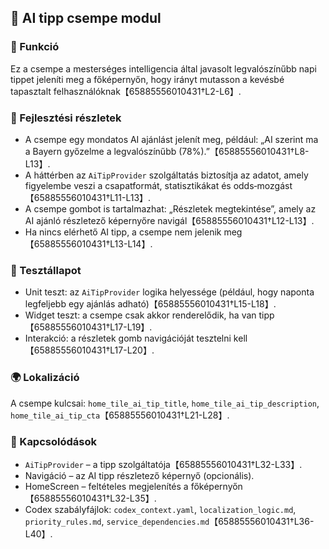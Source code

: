 ## 🤖 AI tipp csempe modul

### 🎯 Funkció

Ez a csempe a mesterséges intelligencia által javasolt legvalószínűbb napi tippet jeleníti meg a főképernyőn, hogy irányt mutasson a kevésbé tapasztalt felhasználóknak【65885556010431†L2-L6】.

### 🧠 Fejlesztési részletek

- A csempe egy mondatos AI ajánlást jelenít meg, például: „AI szerint ma a Bayern győzelme a legvalószínűbb (78%).”【65885556010431†L8-L13】.
- A háttérben az `AiTipProvider` szolgáltatás biztosítja az adatot, amely figyelembe veszi a csapatformát, statisztikákat és odds‑mozgást【65885556010431†L11-L13】.
- A csempe gombot is tartalmazhat: „Részletek megtekintése”, amely az AI ajánló részletező képernyőre navigál【65885556010431†L12-L13】.
- Ha nincs elérhető AI tipp, a csempe nem jelenik meg【65885556010431†L13-L14】.

### 🧪 Tesztállapot

- Unit teszt: az `AiTipProvider` logika helyessége (például, hogy naponta legfeljebb egy ajánlás adható)【65885556010431†L15-L18】.
- Widget teszt: a csempe csak akkor renderelődik, ha van tipp【65885556010431†L17-L19】.
- Interakció: a részletek gomb navigációját tesztelni kell【65885556010431†L17-L20】.

### 🌍 Lokalizáció

A csempe kulcsai: `home_tile_ai_tip_title`, `home_tile_ai_tip_description`, `home_tile_ai_tip_cta`【65885556010431†L21-L28】.

### 📎 Kapcsolódások

- `AiTipProvider` – a tipp szolgáltatója【65885556010431†L32-L33】.
- Navigáció – az AI tipp részletező képernyő (opcionális).
- HomeScreen – feltételes megjelenítés a főképernyőn【65885556010431†L32-L35】.
- Codex szabályfájlok: `codex_context.yaml`, `localization_logic.md`, `priority_rules.md`, `service_dependencies.md`【65885556010431†L36-L40】.